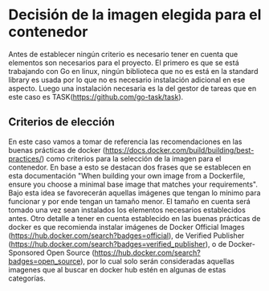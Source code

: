 # Decisión de la imagen elegida para el contenedor

Antes de establecer ningún criterio es necesario tener en cuenta que elementos son necesarios para el proyecto. El primero es que se está trabajando con Go en linux, ningún biblioteca que no es está en la standard library es usada por lo que no es necesario instalación adicional en ese aspecto. Luego una instalación necesaria es la del gestor de tareas que en este caso es TASK(https://github.com/go-task/task).

## Criterios de elección

En este caso vamos a tomar de referencia las recomendaciones en las buenas prácticas de docker (https://docs.docker.com/build/building/best-practices/) como criterios para la selección de la imagen para el contenedor. En base a esto se destacan dos frases que se establecen en esta documentación "When building your own image from a Dockerfile, ensure you choose a minimal base image that matches your requirements". Bajo esta idea se favorecerán aquellas imágenes que tengan lo mínimo para funcionar y por ende tengan un tamaño menor. El tamaño en cuenta será tomado una vez sean instalados los elementos necesarios establecidos antes. Otro detalle a tener en cuenta establecido en las buenas prácticas de docker es que recomienda instalar imágenes de Docker Official Images (https://hub.docker.com/search?badges=official), de Verified Publisher (https://hub.docker.com/search?badges=verified_publisher), o de Docker-Sponsored Open Source (https://hub.docker.com/search?badges=open_source), por lo cual solo serán consideradas aquellas imagenes que al buscar en docker hub estén en algunas de estas categorías.





